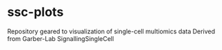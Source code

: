 # ssc-plots
Repository geared to visualization of single-cell multiomics data
Derived from Garber-Lab SignallingSingleCell
